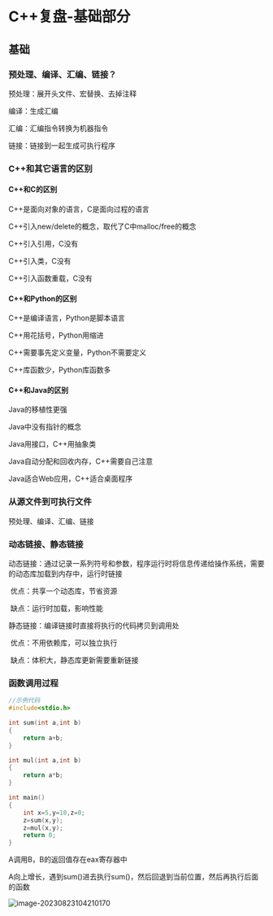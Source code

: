 # C++复盘-基础部分

## 基础

### 预处理、编译、汇编、链接？

预处理：展开头文件、宏替换、去掉注释

编译：生成汇编

汇编：汇编指令转换为机器指令

链接：链接到一起生成可执行程序

### C++和其它语言的区别

#### C++和C的区别

C++是面向对象的语言，C是面向过程的语言

C++引入new/delete的概念，取代了C中malloc/free的概念

C++引入引用，C没有

C++引入类，C没有

C++引入函数重载，C没有

#### C++和Python的区别

C++是编译语言，Python是脚本语言

C++用花括号，Python用缩进

C++需要事先定义变量，Python不需要定义

C++库函数少，Python库函数多

#### C++和Java的区别

Java的移植性更强

Java中没有指针的概念

Java用接口，C++用抽象类

Java自动分配和回收内存，C++需要自己注意

Java适合Web应用，C++适合桌面程序

### 从源文件到可执行文件

预处理、编译、汇编、链接

### 动态链接、静态链接

动态链接：通过记录一系列符号和参数，程序运行时将信息传递给操作系统，需要的动态库加载到内存中，运行时链接

​	优点：共享一个动态库，节省资源

​	缺点：运行时加载，影响性能

静态链接：编译链接时直接将执行的代码拷贝到调用处

​	优点：不用依赖库，可以独立执行

​	缺点：体积大，静态库更新需要重新链接

### 函数调用过程

```C++
//示例代码
#include<stdio.h>

int sum(int a,int b)
{
    return a+b;
}

int mul(int a,int b)
{
    return a*b;
}

int main()
{
	int x=5,y=10,z=0;
	z=sum(x,y);
    z=mul(x,y);
    return 0;
}
```

A调用B，B的返回值存在eax寄存器中

A向上增长，遇到sum()进去执行sum()，然后回退到当前位置，然后再执行后面的函数

![image-20230823104210170](https://happygoing.oss-cn-beijing.aliyuncs.com/img/image-20230823104210170.png)